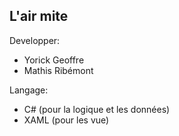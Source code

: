 ## L'air mite
Developper:
- Yorick Geoffre
- Mathis Ribémont

Langage:
- C# (pour la logique et les données)
- XAML (pour les vue)